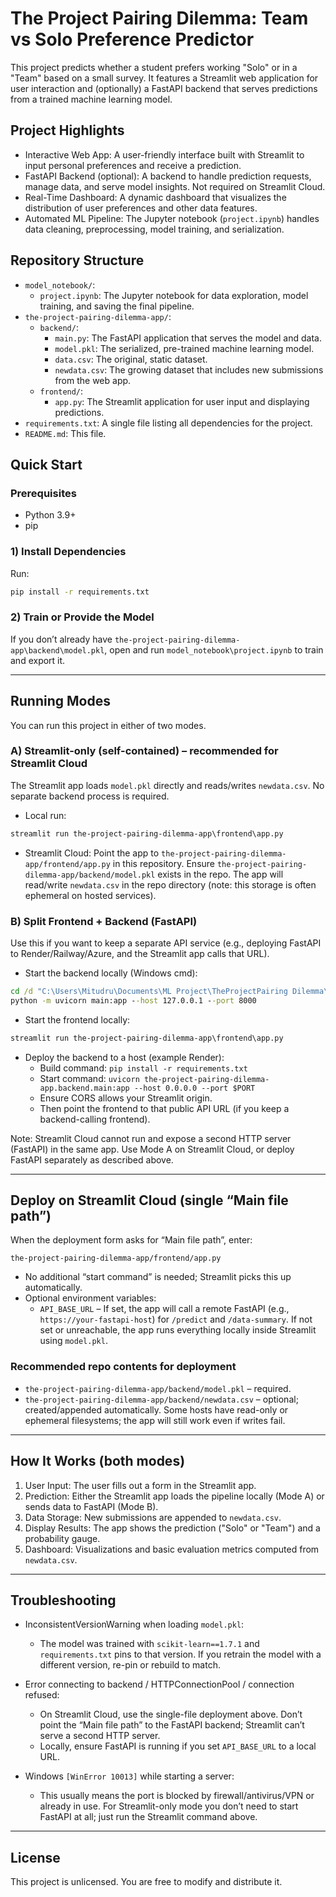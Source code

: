 # The Project Pairing Dilemma: Team vs Solo Preference Predictor

This project predicts whether a student prefers working "Solo" or in a "Team" based on a small survey. It features a Streamlit web application for user interaction and (optionally) a FastAPI backend that serves predictions from a trained machine learning model.

## Project Highlights
- Interactive Web App: A user-friendly interface built with Streamlit to input personal preferences and receive a prediction.
- FastAPI Backend (optional): A backend to handle prediction requests, manage data, and serve model insights. Not required on Streamlit Cloud.
- Real-Time Dashboard: A dynamic dashboard that visualizes the distribution of user preferences and other data features.
- Automated ML Pipeline: The Jupyter notebook (`project.ipynb`) handles data cleaning, preprocessing, model training, and serialization.

## Repository Structure
- `model_notebook/`:
  - `project.ipynb`: The Jupyter notebook for data exploration, model training, and saving the final pipeline.
- `the-project-pairing-dilemma-app/`:
  - `backend/`:
    - `main.py`: The FastAPI application that serves the model and data.
    - `model.pkl`: The serialized, pre-trained machine learning model.
    - `data.csv`: The original, static dataset.
    - `newdata.csv`: The growing dataset that includes new submissions from the web app.
  - `frontend/`:
    - `app.py`: The Streamlit application for user input and displaying predictions.
- `requirements.txt`: A single file listing all dependencies for the project.
- `README.md`: This file.

## Quick Start

### Prerequisites
- Python 3.9+
- pip

### 1) Install Dependencies
Run:

```cmd
pip install -r requirements.txt
```

### 2) Train or Provide the Model
If you don’t already have `the-project-pairing-dilemma-app\backend\model.pkl`, open and run `model_notebook\project.ipynb` to train and export it.

---

## Running Modes

You can run this project in either of two modes.

### A) Streamlit-only (self-contained) – recommended for Streamlit Cloud
The Streamlit app loads `model.pkl` directly and reads/writes `newdata.csv`. No separate backend process is required.

- Local run:

```cmd
streamlit run the-project-pairing-dilemma-app\frontend\app.py
```

- Streamlit Cloud: Point the app to `the-project-pairing-dilemma-app/frontend/app.py` in this repository. Ensure `the-project-pairing-dilemma-app/backend/model.pkl` exists in the repo. The app will read/write `newdata.csv` in the repo directory (note: this storage is often ephemeral on hosted services).

### B) Split Frontend + Backend (FastAPI)
Use this if you want to keep a separate API service (e.g., deploying FastAPI to Render/Railway/Azure, and the Streamlit app calls that URL).

- Start the backend locally (Windows cmd):

```cmd
cd /d "C:\Users\Mitudru\Documents\ML Project\TheProjectPairing Dilemma\the-project-pairing-dilemma-app\backend"
python -m uvicorn main:app --host 127.0.0.1 --port 8000
```

- Start the frontend locally:

```cmd
streamlit run the-project-pairing-dilemma-app\frontend\app.py
```

- Deploy the backend to a host (example Render):
  - Build command: `pip install -r requirements.txt`
  - Start command: `uvicorn the-project-pairing-dilemma-app.backend.main:app --host 0.0.0.0 --port $PORT`
  - Ensure CORS allows your Streamlit origin.
  - Then point the frontend to that public API URL (if you keep a backend-calling frontend).

Note: Streamlit Cloud cannot run and expose a second HTTP server (FastAPI) in the same app. Use Mode A on Streamlit Cloud, or deploy FastAPI separately as described above.

---

## Deploy on Streamlit Cloud (single “Main file path”)

When the deployment form asks for “Main file path”, enter:

```
the-project-pairing-dilemma-app/frontend/app.py
```

- No additional “start command” is needed; Streamlit picks this up automatically.
- Optional environment variables:
  - `API_BASE_URL` – If set, the app will call a remote FastAPI (e.g., `https://your-fastapi-host`) for `/predict` and `/data-summary`. If not set or unreachable, the app runs everything locally inside Streamlit using `model.pkl`.

### Recommended repo contents for deployment
- `the-project-pairing-dilemma-app/backend/model.pkl` – required.
- `the-project-pairing-dilemma-app/backend/newdata.csv` – optional; created/appended automatically. Some hosts have read-only or ephemeral filesystems; the app will still work even if writes fail.

---

## How It Works (both modes)
1. User Input: The user fills out a form in the Streamlit app.
2. Prediction: Either the Streamlit app loads the pipeline locally (Mode A) or sends data to FastAPI (Mode B).
3. Data Storage: New submissions are appended to `newdata.csv`.
4. Display Results: The app shows the prediction ("Solo" or "Team") and a probability gauge.
5. Dashboard: Visualizations and basic evaluation metrics computed from `newdata.csv`.

---

## Troubleshooting

- InconsistentVersionWarning when loading `model.pkl`:
  - The model was trained with `scikit-learn==1.7.1` and `requirements.txt` pins to that version. If you retrain the model with a different version, re-pin or rebuild to match.

- Error connecting to backend / HTTPConnectionPool / connection refused:
  - On Streamlit Cloud, use the single-file deployment above. Don’t point the “Main file path” to the FastAPI backend; Streamlit can’t serve a second HTTP server.
  - Locally, ensure FastAPI is running if you set `API_BASE_URL` to a local URL.

- Windows `[WinError 10013]` while starting a server:
  - This usually means the port is blocked by firewall/antivirus/VPN or already in use. For Streamlit-only mode you don’t need to start FastAPI at all; just run the Streamlit command above.

---

## License
This project is unlicensed. You are free to modify and distribute it.
